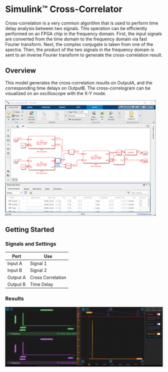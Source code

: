# Simulink™ Cross-Correlator

Cross-correlation is a very common algorithm that is used to perform time delay analysis between two signals. This operation can be efficiently performed on an FPGA chip in the frequency domain. First, the input signals are converted from the time domain to the frequency domain via fast Fourier transform. Next, the complex conjugate is taken from one of the spectra. Then, the product of the two signals in the frequency domain is sent to an inverse Fourier transform to generate the cross-correlation result.

## Overview
This model generates the cross-correlation results on OutputA, and the corresponding time delays on OutputB. The cross-correlogram can be visualized on an oscilloscope with the X-Y mode.

![Block diagram](./hdlcoder_xcorr_block.png)

## Getting Started

### Signals and Settings

| Port | Use |
| --- | --- |
| Input A  |	Signal 1 |
| Input B  |	Signal 2 |
| Output A | 	Cross Correlation |
| Output B | 	Time Delay |

### Results
![Result](./hdlcoder_xcorr_result.png)
